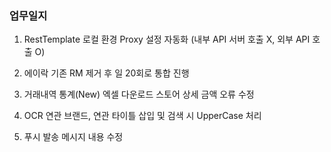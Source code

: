 ### 업무일지

1. RestTemplate 로컬 환경 Proxy 설정 자동화 (내부 API 서버 호출 X, 외부 API 호출 O)

2. 에이락 기존 RM 제거 후 일 20회로 통합 진행

3. 거래내역 통계(New) 엑셀 다운로드 스토어 상세 금액 오류 수정

4. OCR 연관 브랜드, 연관 타이틀 삽입 및 검색 시 UpperCase 처리

5. 푸시 발송 메시지 내용 수정
